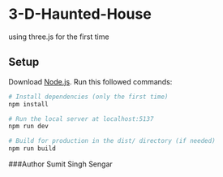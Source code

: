 # 3-D-Haunted-House
using three.js for the first time 

## Setup
Download [Node.js](https://nodejs.org/en/download/).
Run this followed commands:

``` bash
# Install dependencies (only the first time)
npm install

# Run the local server at localhost:5137 
npm run dev

# Build for production in the dist/ directory (if needed)
npm run build
```


###Author
  Sumit Singh Sengar
